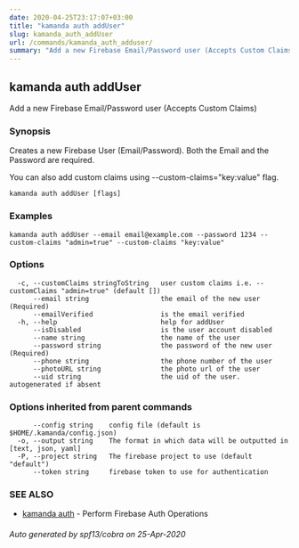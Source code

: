 ```yaml
---
date: 2020-04-25T23:17:07+03:00
title: "kamanda auth addUser"
slug: kamanda_auth_addUser
url: /commands/kamanda_auth_adduser/
summary: "Add a new Firebase Email/Password user (Accepts Custom Claims)"
---
```

## kamanda auth addUser

Add a new Firebase Email/Password user (Accepts Custom Claims)

### Synopsis

Creates a new Firebase User (Email/Password). Both the Email and the Password are required. 

You can also add custom claims using --custom-claims="key:value" flag.

```
kamanda auth addUser [flags]
```

### Examples

```
kamanda auth addUser --email email@example.com --password 1234 --custom-claims "admin=true" --custom-claims "key:value"
```

### Options

```
  -c, --customClaims stringToString   user custom claims i.e. --customClaims "admin=true" (default [])
      --email string                  the email of the new user (Required)
      --emailVerified                 is the email verified
  -h, --help                          help for addUser
      --isDisabled                    is the user account disabled
      --name string                   the name of the user
      --password string               the password of the new user (Required)
      --phone string                  the phone number of the user
      --photoURL string               the photo url of the user
      --uid string                    the uid of the user. autogenerated if absent
```

### Options inherited from parent commands

```
      --config string    config file (default is $HOME/.kamanda/config.json)
  -o, --output string    The format in which data will be outputted in [text, json, yaml]
  -P, --project string   The firebase project to use (default "default")
      --token string     firebase token to use for authentication
```

### SEE ALSO

* [kamanda auth](/commands/kamanda_auth/)	 - Perform Firebase Auth Operations

###### Auto generated by spf13/cobra on 25-Apr-2020
